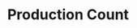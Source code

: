 ---
layout: article
title: Production Count
description: 
  - This template indicates the current number of produced products. Replace the variable with a data source and delete the script to get it working for your real use case.
lang: en
weight: 650
isDraft: true
ref: Production_Count
category:
  - Count
  - Large
  - Food
image: Production_Count_EN.png
download: Production_Count_EN.pbmx
overview_description:
overview_benefits:
overview_data_sources:
---